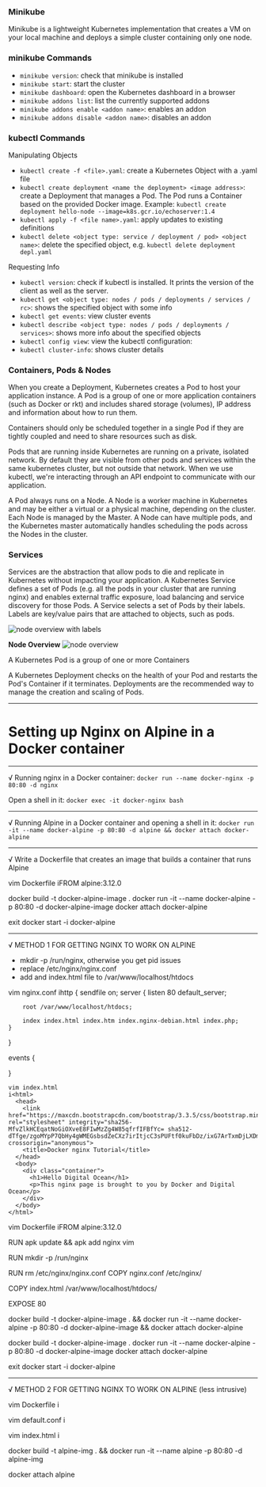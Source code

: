 ### Minikube
Minikube is a lightweight Kubernetes implementation that creates a VM on your local machine and deploys a simple cluster containing only one node.

### minikube Commands
- `minikube version`: check that minikube is installed
- `minikube start`: start the cluster
- `minikube dashboard`: open the Kubernetes dashboard in a browser
- `minikube addons list`: list the currently supported addons
- `minikube addons enable <addon name>`: enables an addon
- `minikube addons disable <addon name>`: disables an addon

### kubectl Commands

Manipulating Objects
- `kubectl create -f <file>.yaml`: create a Kubernetes Object with a .yaml file
- `kubectl create deployment <name the deployment> <image address>`: create a Deployment that manages a Pod. The Pod runs a Container based on the provided Docker image. Example: `kubectl create deployment hello-node --image=k8s.gcr.io/echoserver:1.4`
- `kubectl apply -f <file name>.yaml`: apply updates to existing definitions
- `kubectl delete <object type: service / deployment / pod> <object name>`: delete the specified object, e.g. `kubectl delete deployment depl.yaml`

Requesting Info
- `kubectl version`: check if kubectl is installed. It prints the version of the client as well as the server.
- `kubectl get <object type: nodes / pods / deployments / services / rc>`: shows the specified object with some info
- `kubectl get events`: view cluster events
- `kubectl describe <object type: nodes / pods / deployments / services>`: shows more info about the specified objects
- `kubectl config view`: view the kubectl configuration:
- `kubectl cluster-info`: shows cluster details

### Containers, Pods & Nodes
When you create a Deployment, Kubernetes creates a Pod to host your application instance. 
A Pod is a group of one or more application containers (such as Docker or rkt) and includes shared storage (volumes), IP address and information about how to run them.

Containers should only be scheduled together in a single Pod if they are tightly coupled and need to share resources such as disk.

Pods that are running inside Kubernetes are running on a private, isolated network. By default they are visible from other pods and services within the same kubernetes cluster, but not outside that network. When we use kubectl, we're interacting through an API endpoint to communicate with our application.

A Pod always runs on a Node. A Node is a worker machine in Kubernetes and may be either a virtual or a physical machine, depending on the cluster. Each Node is managed by the Master. A Node can have multiple pods, and the Kubernetes master automatically handles scheduling the pods across the Nodes in the cluster.

### Services
Services are the abstraction that allow pods to die and replicate in Kubernetes without impacting your application. 
A Kubernetes Service defines a set of Pods (e.g. all the pods in your cluster that are running nginx) and enables external traffic exposure, load balancing and service discovery for those Pods.
A Service selects a set of Pods by their labels.
Labels are key/value pairs that are attached to objects, such as pods.

![node overview with labels](https://d33wubrfki0l68.cloudfront.net/b964c59cdc1979dd4e1904c25f43745564ef6bee/f3351/docs/tutorials/kubernetes-basics/public/images/module_04_labels.svg)

**Node Overview**
![node overview](https://d33wubrfki0l68.cloudfront.net/5cb72d407cbe2755e581b6de757e0d81760d5b86/a9df9/docs/tutorials/kubernetes-basics/public/images/module_03_nodes.svg)


A Kubernetes Pod is a group of one or more Containers

A Kubernetes Deployment checks on the health of your Pod and restarts the Pod's Container if it terminates. Deployments are the recommended way to manage the creation and scaling of Pods.


--------------------------

# Setting up Nginx on Alpine in a Docker container


---------------
√ Running nginx in a Docker container: `docker run --name docker-nginx -p 80:80 -d nginx`

Open a shell in it: `docker exec -it docker-nginx bash`

---------------
√ Running Alpine in a Docker container and opening a shell in it: `docker run -it --name docker-alpine -p 80:80 -d alpine && docker attach docker-alpine`

--------------
√ Write a Dockerfile that creates an image that builds a container that runs Alpine

vim Dockerfile
iFROM alpine:3.12.0

docker build -t docker-alpine-image .
docker run -it --name docker-alpine -p 80:80 -d docker-alpine-image
docker attach docker-alpine

exit 
docker start -i docker-alpine

-------------------
√ METHOD 1 FOR GETTING NGINX TO WORK ON ALPINE
- mkdir -p /run/nginx, otherwise you get pid issues
- replace /etc/nginx/nginx.conf
- add and index.html file to /var/www/localhost/htdocs


vim nginx.conf
ihttp {
	sendfile on;
	server {
	    listen 80 default_server;

	    root /var/www/localhost/htdocs;

	    index index.html index.htm index.nginx-debian.html index.php;
	}
}

events
{

}


```
vim index.html
i<html>
  <head>
    <link href="https://maxcdn.bootstrapcdn.com/bootstrap/3.3.5/css/bootstrap.min.css" rel="stylesheet" integrity="sha256-MfvZlkHCEqatNoGiOXveE8FIwMzZg4W85qfrfIFBfYc= sha512-dTfge/zgoMYpP7QbHy4gWMEGsbsdZeCXz7irItjcC3sPUFtf0kuFbDz/ixG7ArTxmDjLXDmezHubeNikyKGVyQ==" crossorigin="anonymous">
    <title>Docker nginx Tutorial</title>
  </head>
  <body>
    <div class="container">
      <h1>Hello Digital Ocean</h1>
      <p>This nginx page is brought to you by Docker and Digital Ocean</p>
    </div>
  </body>
</html> 
```

vim Dockerfile
iFROM alpine:3.12.0

RUN apk update && apk add nginx vim

RUN mkdir -p /run/nginx

RUN rm /etc/nginx/nginx.conf
COPY nginx.conf /etc/nginx/

COPY index.html /var/www/localhost/htdocs/

EXPOSE 80




docker build -t docker-alpine-image . && docker run -it --name docker-alpine -p 80:80 -d docker-alpine-image && docker attach docker-alpine

docker build -t docker-alpine-image .
docker run -it --name docker-alpine -p 80:80 -d docker-alpine-image
docker attach docker-alpine

exit 
docker start -i docker-alpine


-----------------------

√ METHOD 2 FOR GETTING NGINX TO WORK ON ALPINE (less intrusive)

vim Dockerfile
i
<insert Dockerfile>

vim default.conf
i
<insert default.conf>

vim index.html
i
<insert index.html>

docker build -t alpine-img . && docker run -it --name alpine -p 80:80 -d alpine-img

docker attach alpine
